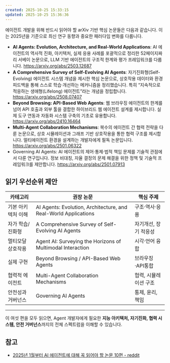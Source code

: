 ```yaml
---
created: 2025-10-25 15:33:15
updated: 2025-10-25 15:36:36
---
```

에이전트 개발을 위해 반드시 읽어야 할 arXiv 기반 핵심 논문들은 다음과 같습니다. 이는 2025년을 기준으로 최신 연구 동향과 중요한 패러다임 변화를 다룹니다.

- **AI Agents: Evolution, Architecture, and Real-World Applications**: AI 에이전트의 역사적 진화, 아키텍처, 실제 응용 사례를 포괄적으로 정리한 52페이지짜리 서베이 논문으로, LLM 기반 에이전트의 구조적 한계와 평가 프레임워크를 다룹니다. https://arxiv.org/abs/2503.12687
- **A Comprehensive Survey of Self-Evolving AI Agents**: 자기진화형(Self-Evolving) 에이전트 시스템 개념을 제시한 핵심 논문으로, 상호작용 데이터와 환경 피드백을 통해 스스로 학습·개선하는 메커니즘을 정리했습니다. 특히 “지속적으로 적응하는 생애형(Lifelong) 에이전트”라는 개념을 정립합니다. https://arxiv.org/abs/2508.07407
- **Beyond Browsing: API-Based Web Agents**: 웹 브라우징 에이전트의 한계를 넘어 API 호출과 외부 툴을 결합한 하이브리드 웹 에이전트 설계를 제시합니다. 실제 도구 연동과 자동화 시스템 구축의 기초로 유용합니다.  https://arxiv.org/abs/2410.16464​
- **Multi-Agent Collaboration Mechanisms**: 복수의 에이전트 간 협력 전략을 다룬 논문으로, 상호 시뮬레이션과 그래프 기반 상호작용을 통한 협력 구조를 제시합니다. 멀티에이전트 환경을 설계하는 개발자에게 필독 논문입니다.​ https://arxiv.org/abs/2501.06322
- Governing AI Agents: AI 에이전트의 제어·통제·법적 책임 문제를 기술적 관점에서 다룬 연구입니다. 정보 비대칭, 자율 결정의 문제 해결을 위한 정책 및 기술적 프레임워크를 제안합니다.​ https://arxiv.org/abs/2501.07913

## 읽기 우선순위 제안

| 카테고리       | 권장 논문                                                           | 핵심 주제        |
| ---------- | --------------------------------------------------------------- | ------------ |
| 기본 아키텍처 이해 | AI Agents: Evolution, Architecture, and Real-World Applications | 구조·역사·응용     |
| 자가 학습/진화형  | A Comprehensive Survey of Self-Evolving AI Agents               | 자기개선, 장기 적응성 |
| 멀티모달 상호작용  | Agent AI: Surveying the Horizons of Multimodal Interaction      | 시각·언어 융합     |
| 실제 구현      | Beyond Browsing / API-Based Web Agents                          | 브라우징·API통합   |
| 협력적 에이전트   | Multi-Agent Collaboration Mechanisms                            | 협력, 시뮬레이션 구조 |
| 안전성과 거버넌스  | Governing AI Agents                                             | 통제, 윤리, 책임   |

---

이 여섯 편을 모두 읽으면, Agent 개발자에게 필요한 **지능 아키텍처, 자기진화, 협력 시스템, 안전 거버넌스**까지의 전체 스펙트럼을 이해할 수 있습니다.

## 참고

- [2025년 1월부터 AI 에이전트에 대해 꼭 읽어야 할 논문 10편 - reddit](https://www.reddit.com/r/LLMDevs/comments/1ifjs6n/10_mustread_papers_on_ai_agents_from_january_2025/)